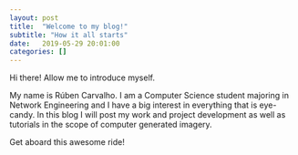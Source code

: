 ```yaml
---
layout: post
title:  "Welcome to my blog!"
subtitle: "How it all starts"
date:   2019-05-29 20:01:00
categories: []
---
```

Hi there! Allow me to introduce myself.

My name is Rúben Carvalho. I am a Computer Science student majoring in Network Engineering and I have a big interest in everything that is eye-candy. In this blog I will post my work and project development as well as tutorials in the scope of computer generated imagery.

Get aboard this awesome ride!